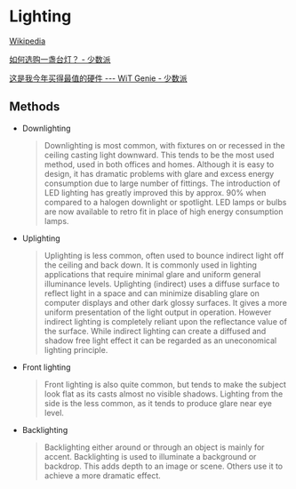 # Lighting
[Wikipedia](https://en.wikipedia.org/wiki/Lighting)

[如何选购一盏台灯？ - 少数派](https://sspai.com/post/60434)

[这是我今年买得最值的硬件 --- WiT Genie - 少数派](https://sspai.com/post/43034)

## Methods
- Downlighting

  > Downlighting is most common, with fixtures on or recessed in the ceiling casting light downward. This tends to be the most used method, used in both offices and homes. Although it is easy to design, it has dramatic problems with glare and excess energy consumption due to large number of fittings. The introduction of LED lighting has greatly improved this by approx. 90% when compared to a halogen downlight or spotlight. LED lamps or bulbs are now available to retro fit in place of high energy consumption lamps.

- Uplighting

  > Uplighting is less common, often used to bounce indirect light off the ceiling and back down. It is commonly used in lighting applications that require minimal glare and uniform general illuminance levels. Uplighting (indirect) uses a diffuse surface to reflect light in a space and can minimize disabling glare on computer displays and other dark glossy surfaces. It gives a more uniform presentation of the light output in operation. However indirect lighting is completely reliant upon the reflectance value of the surface. While indirect lighting can create a diffused and shadow free light effect it can be regarded as an uneconomical lighting principle.

- Front lighting

  > Front lighting is also quite common, but tends to make the subject look flat as its casts almost no visible shadows. Lighting from the side is the less common, as it tends to produce glare near eye level.

- Backlighting

  > Backlighting either around or through an object is mainly for accent. Backlighting is used to illuminate a background or backdrop. This adds depth to an image or scene. Others use it to achieve a more dramatic effect.
